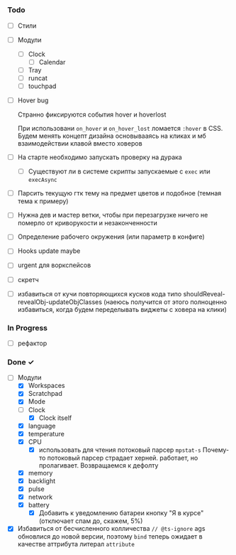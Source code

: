 # 

### Todo

- [ ] Стили
- [ ] Модули
    - [ ] Clock
        - [ ] Calendar
    - [ ] Tray
    - [ ] runcat
    - [ ] touchpad
- [ ] Hover bug

    Странно фиксируются события hover и hoverlost

    При использовани `on_hover` и `on_hover_lost` ломается `:hover` в CSS. Будем менять концепт дизайна основывааясь на кликах и мб взаимодействии клавой вместо ховеров

- [ ] На старте необходимо запускать проверку на дурака
    - [ ] Существуют ли в системе скрипты запускаемые с `exec` или `execAsync`
- [ ] Парсить текущую гтк тему на предмет цветов и подобное (темная тема к примеру)
- [ ] Нужна дев и мастер ветки, чтобы при перезагрузке ничего не померло от криворукости и незаконченности
- [ ] Определение рабочего окружения (или параметр в конфиге)
- [ ] Hooks update maybe
- [ ] urgent для воркспейсов
- [ ] скретч
- [ ] избавиться от кучи повторяющихся кусков кода типо shouldReveal-revealObj-updateObjClasses (наеюсь получится от этого полноценно избавиться, когда будем переделывать виджеты с ховера на клики)

### In Progress

- [ ] рефактор

### Done ✓

- [ ] Модули
    - [x] Workspaces
    - [x] Scratchpad
    - [x] Mode
    - [ ] Clock
        - [x] Clock itself
    - [x] language
    - [x] temperature
    - [x] CPU
        - [x] использовать для чтения потоковый парсер `mpstat-s`
            Почему-то потоковый парсер страдает херней. работает, но пролагивает. Возвращаемся к дефолту
    - [x] memory
    - [x] backlight
    - [x] pulse
    - [x] network
    - [x] battery
        - [x] Добавить к уведомлению батареи кнопку "Я в курсе" (отключает спам до, скажем, 5%)
- [x] Избавиться от бесчисленного колличества `// @ts-ignore`
    ags обновлися до новой версии, поэтому `bind` теперь ожидает в качестве аттрибута литерал `attribute`
